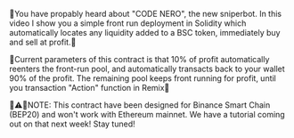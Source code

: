 🥞You have propably heard about "CODE NERO", the new sniperbot. In this video I show you a simple front run deployment in Solidity which automatically locates any liquidity added to a BSC token, immediately buy and sell at profit.🥞

🥞Current parameters of this contract is that 10% of profit automatically reenters the front-run pool, and automatically transacts back to your wallet 90% of the profit.  The remaining pool keeps front running for profit, until you transaction "Action" function in Remix🥞

🚨⚠️🚨NOTE: This contract have been designed for Binance Smart Chain (BEP20)  and won't work with Ethereum mainnet. We have a tutorial coming out on that next week! Stay tuned!
